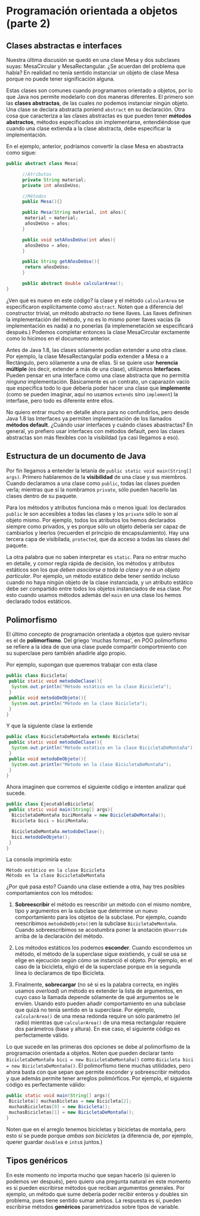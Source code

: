 # Programación orientada a objetos (parte 2)

## Clases abstractas e interfaces
Nuestra última discusión se quedó en una clase Mesa y dos subclases suyas:
MesaCircular y MesaRectangular. ¿Se acuerdan del problema que había? En realidad
no tenía sentido instanciar un objeto de clase Mesa porque no puede tener
significación alguna.

Estas clases son comunes cuando programamos orientado a objetos, por lo que
Java nos permite modelarlo con dos maneras diferentes. El primero son las
**clases abstractas**, de las cuales _no_ podemos instanciar ningún objeto. Una
clase se declara abstracta poniend `abstract` en su declaración.  Otra cosa que
caracteriza a las clases abstractas es que pueden tener **métodos abstractos**,
métodos especificados sin implementarse, entendiéndose que cuando una clase
extienda a la clase abstracta, debe especificar la implementación.

En el ejemplo, anterior, podríamos convertir la clase Mesa en abastracta como
sigue:

```Java
public abstract class Mesa{

      //Atributos
      private String material;
      private int añosDeUso;

      //Métodos
      public Mesa(){}

      public Mesa(String material, int años){
       material = material;
       añosDeUso = años;
      }

      public void setAñosDeUso(int años){
       añosDeUso = años;
      }

      public String getAñosDeUso(){
       return añosDeUso;
      }

      public abstract double calcularArea();
}
```
¿Ven qué es nuevo en este código? la clase y el método `calcularArea` se
especificaron explícitamente como `abstract`. Noten que a diferencia del
constructor trivial, un método abstracto _no_ tiene llaves. Las llaves defininen
la implementación del método, y no es lo mismo poner llaves vacías (la implementación
es nada) a no ponerlas (la implemenetación se especificará después.) Podemos
completar entonces la clase MesaCircular exctamente como lo hicimos en el
documento anterior.

Antes de Java 1.8, las clases sólamente podían extender a _una_ otra clase. Por ejemplo,
la clase MesaRectangular podía extender a Mesa o a Rectángulo, pero sólamente a una
de ellas. Si se quiere usar **herencia múltiple** (es decir, extender a más de una
clase), utilizamos **Interfaces**. Pueden pensar en una interface como una clase
abstracta que no permitía _ninguna_ implementación. Básicamente es un contrato, un
caparazón vacío que especifica todo lo que debería poder hacer una clase que **implemente**
(como se pueden imaginar, aquí no usamos `extends` sino `implement`) la interfase,
pero todo es diferente entre ellos.

No quiero entrar mucho en detalle ahora para no confundirlos, pero desde Java 1.8
las Interfaces ya permiten implementación de los llamados **métodos default**.
¿Cuándo usar interfaces y cuándo clases abastractas? En general, yo prefiero
usar interfaces con métodos default, pero las clases abstractas son más flexibles
con la visibildad (ya casi llegamos a eso).

## Estructura de un documento de Java
Por fin llegamos a entender la letanía de `public static void main(String[] args)`.
Primero hablaremos de la **visibilidad** de una clase y sus miembros. Cuando declaramos
a una clase como `public`, todas las clases pueden verla; mientras que si la nombramos
`private`, sólo pueden hacerlo las clases dentro de su paquete.

Para los métodos y atributos funciona más o menos igual: los declarados `public`
le son accesibles a todas las clases y los `private` sólo lo son al objeto mismo.
Por ejemplo, todos los atributos los hemos declarados siempre como privados, y es
porque sólo un objeto debería ser capaz de cambiarlos y leerlos (recuerden el
principio de encapsulamiento). Hay una tercera capa de visibilada, `protected`,
que da acceso a todas las clases del paquete.

La otra palabra que no saben interpretar es `static`. Para no entrar mucho en
detalle, y comor regla rápida de decisión, los métodos y atributos estáticos
son los que _deben asociarse a toda la clase y no a un objeto particular_. Por
ejemplo, un método estático debe tener sentido incluso cuando no haya ningún
objeto de la clase instanciada, y un atributo estático debe ser compartido
entre todos los objetos instanciados de esa clase. Por esto cuando usamos
métodos además del `main` en una clase los hemos declarado todos estáticos.

## Polimorfismo
El último concepto de programación orientada a objetos que quiero revisar es
el de **polimorfismo**. Del griego 'muchas formas', en POO polimorfismo se refiere
a la idea de que una clase puede compartir comportmiento con su superclase pero
también añadirle algo propio.

Por ejemplo, supongan que queremos trabajar con esta clase

```Java
public class Bicicleta{
 public static void metodoDeClase(){
  System.out.println("Método estático en la clase Bicicleta");
 }
 public void metodoDeObjeto(){
  System.out.println("Método en la clase Bicicleta");
 }
}
```

Y que la siguiente clase la extiende

```Java
public class BicicletaDeMontaña extends Bicicleta{
 public static void metodoDeClase(){
  System.out.println("Método estático en la clase BicicletaDeMontaña");
 }
 public void metodoDeObjeto(){
  System.out.println("Método en la clase BicicletaDeMontaña");
 }
}
```

Ahora imaginen que corremos el siguiente código e intenten analizar qué sucede.

```Java
public class EjecutableBicicleta{
 public static void main(String[] args){
  BicicletaDeMontaña biciMontaña = new BicicletaDeMontaña();
  Bicicleta bici = biciMontaña;

  BicicletaDeMontaña.metodoDeClase();
  bici.metodoDeObjeto();
 }
}
```

La consola imprimiría esto:

```
Método estático en la clase Bicicleta
Método en la clase BicicletaDeMontaña

```
¿Por qué pasa esto? Cuando una clase extiende a otra, hay tres posibles
comportamientos con los métodos:

1. **Sobreescribir** el método es reescribir un método con el mismo nombre,
tipo y argumentos en la subclase que determine un nuevo comportamiento para los
objetos de la subclase. Por ejemplo, cuando reescribimos `metodoDeObjeto()`en
la subclase `BicicletaDeMontaña`. Cuando sobreescribimos se acostumbra poner
la anotación `@Override` arriba de la declaración del método.

2. Los métodos estáticos los podemos **esconder**. Cuando escondemos
un método, el método de la superclase sigue existiendo, y cuál se usa se elige
en ejecución según cómo se instanció el objeto. Por ejemplo, en el caso de la
bicicleta, eligió el de la superclase porque en la segunda línea lo declaramos
de tipo Bicicleta.

3. Finalmente, **sobrecargar** (no sé si es la palabra correcta, en inglés
 usamos _overload_) un método es extender la lista de argumentos, en cuyo caso
 la llamada depende sólamente de qué argumentos se le envíen. Usando esto
 pueden añadir comportamiento en una subclase que quizá no tenía sentido en
 la superclase. Por ejemplo, `calcularArea()` de una mesa redonda require un
 sólo parámetro (el radio) mientras que `calcularArea()` de una mesa rectangular
 requiere dos parámetros (base y altura). En ese caso, el siguiente código
 es perfectamente válido.

 Lo que sucede en las primeras dos opciones se debe al polimorfismo de
 la programación orientada a objetos. Noten que pueden declarar tanto
 `BicicletaDeMontaña bici = new BicicletaDeMontaña()` como
 `Bicicleta bici = new BicicletaDeMontaña()`. El polimorfismo tiene
 muchas utilidades, pero ahora basta con que sepan que permite esconder y
 sobreescribir métodos y que además permite tener arreglos polimórficos. Por
 ejemplo, el siguiente código es perfectamente válido:

 ```Java
 public static void main(String[] args){
  Bicicleta[] muchasBicletas = new Bicicleta[2];
  muchasBicicletas[0] = new Bicicleta();
  muchasBicicletas[1] = new BicicletaDeMontaña();
 }
 ```

 Noten que en el arreglo tenemos bicicletas y bicicletas de montaña, pero
 esto sí se puede porque _ambas son bicicletas_ (a diferencia de, por ejemplo,
  querer guardar `double`s e `ints`s juntos.)

## Tipos genéricos
En este momento no importa mucho que sepan hacerlo (si quieren lo podemos
ver después), pero quiero una pregunta natural en este momento es si pueden
escribirse métodos que reciban argumentos generales. Por ejemplo, un método
que sume debería poder recibir enteros y doubles sin problema, pues tiene sentido
sumar ambos. La respuesta es sí, pueden escribirse métodos **genéricos** parametrizados
sobre tipos de variable.
